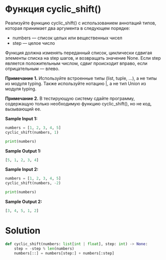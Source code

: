 # Функция cyclic_shift()
Реализуйте функцию cyclic_shift() с использованием аннотаций типов, которая принимает два аргумента в следующем порядке:

* numbers — список целых или вещественных чисел
* step — целое число

Функция должна изменять переданный список, циклически сдвигая элементы списка на step шагов, и возвращать значение None. Если step является положительным числом, сдвиг происходит вправо, если отрицательным — влево.

**Примечание 1.** Используйте встроенные типы (list, tuple, ...), а не типы из модуля typing. Также используйте нотацию |, а не тип Union из модуля typing.

**Примечание 2.** В тестирующую систему сдайте программу, содержащую только необходимую функцию cyclic_shift(), но не код, вызывающий ее. 

**Sample Input 1:**
```python
numbers = [1, 2, 3, 4, 5]
cyclic_shift(numbers, 1)

print(numbers)
```
**Sample Output 1:**
```python
[5, 1, 2, 3, 4]
```
**Sample Input 2:**
```python
numbers = [1, 2, 3, 4, 5]
cyclic_shift(numbers, -2)

print(numbers)
```
**Sample Output 2:**
```python
[3, 4, 5, 1, 2]
```

# Solution
```python
def cyclic_shift(numbers: list[int | float], step: int) -> None:
    step = -step % len(numbers)
    numbers[::] = numbers[step:] + numbers[:step]
```